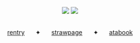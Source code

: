 </p><p align="center">
<img src="https://files.catbox.moe/yce34s.webp"/> <img src="https://files.catbox.moe/rq9qe7.png" />
</p><p align="center">
<b></b><br>
<a href="https://rentry.co/bunnymedicine">rentry</a> ⠀⠀✦⠀⠀
<a href="https://cellsatwork.straw.page">strawpage</a> ⠀⠀✦⠀⠀
<a href="https://dancingfactory.atabook.org/">atabook</a>
  <br><br>
